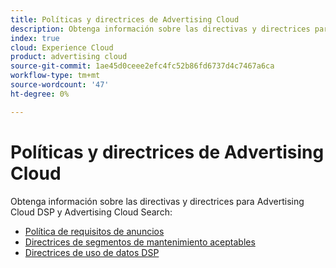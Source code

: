 ```yaml
---
title: Políticas y directrices de Advertising Cloud
description: Obtenga información sobre las directivas y directrices para Advertising Cloud DSP y Advertising Cloud Search.
index: true
cloud: Experience Cloud
product: advertising cloud
source-git-commit: 1ae45d0ceee2efc4fc52b86fd6737d4c7467a6ca
workflow-type: tm+mt
source-wordcount: '47'
ht-degree: 0%

---
```


# Políticas y directrices de Advertising Cloud

Obtenga información sobre las directivas y directrices para Advertising Cloud DSP y Advertising Cloud Search:

* [Política de requisitos de anuncios](/help/policies/ad-requirements-policy.md)
* [Directrices de segmentos de mantenimiento aceptables](/help/policies/health-segment-guidelines.md)
* [Directrices de uso de datos DSP](/help/policies/data-usage-guidelines.md)
